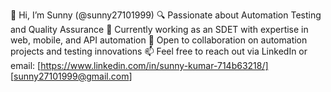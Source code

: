 👋 Hi, I’m Sunny (@sunny27101999)
🔍 Passionate about Automation Testing and Quality Assurance
💼 Currently working as an SDET with expertise in web, mobile, and API automation
🤝 Open to collaboration on automation projects and testing innovations
📫 Feel free to reach out via LinkedIn or email:   [https://www.linkedin.com/in/sunny-kumar-714b63218/]      [sunny27101999@gmail.com]

